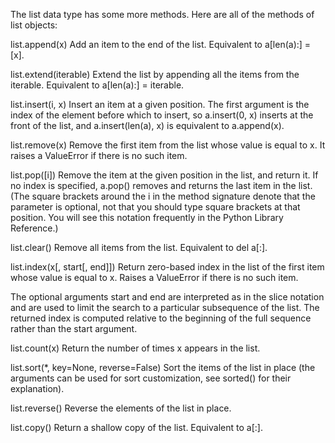 The list data type has some more methods. Here are all of the methods of list objects:

list.append(x)
Add an item to the end of the list. Equivalent to a[len(a):] = [x].

list.extend(iterable)
Extend the list by appending all the items from the iterable. Equivalent to a[len(a):] = iterable.

list.insert(i, x)
Insert an item at a given position. The first argument is the index of the element before which to insert, so a.insert(0, x) inserts at the front of the list, and a.insert(len(a), x) is equivalent to a.append(x).

list.remove(x)
Remove the first item from the list whose value is equal to x. It raises a ValueError if there is no such item.

list.pop([i])
Remove the item at the given position in the list, and return it. If no index is specified, a.pop() removes and returns the last item in the list. (The square brackets around the i in the method signature denote that the parameter is optional, not that you should type square brackets at that position. You will see this notation frequently in the Python Library Reference.)

list.clear()
Remove all items from the list. Equivalent to del a[:].

list.index(x[, start[, end]])
Return zero-based index in the list of the first item whose value is equal to x. Raises a ValueError if there is no such item.

The optional arguments start and end are interpreted as in the slice notation and are used to limit the search to a particular subsequence of the list. The returned index is computed relative to the beginning of the full sequence rather than the start argument.

list.count(x)
Return the number of times x appears in the list.

list.sort(*, key=None, reverse=False)
Sort the items of the list in place (the arguments can be used for sort customization, see sorted() for their explanation).

list.reverse()
Reverse the elements of the list in place.

list.copy()
Return a shallow copy of the list. Equivalent to a[:].
